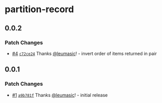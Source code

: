 # partition-record

## 0.0.2

### Patch Changes

- [#4](https://github.com/leumasic/partition-record/pull/4) [`c72ce24`](https://github.com/leumasic/partition-record/commit/c72ce24b56579d553825e56e2ef45bfb2445d0f7) Thanks [@leumasic](https://github.com/leumasic)! - invert order of items returned in pair

## 0.0.1

### Patch Changes

- [#1](https://github.com/leumasic/partition-record/pull/1) [`a9b781f`](https://github.com/leumasic/partition-record/commit/a9b781f4885096da8dd72beb7c59a84b1f14d275) Thanks [@leumasic](https://github.com/leumasic)! - initial release

